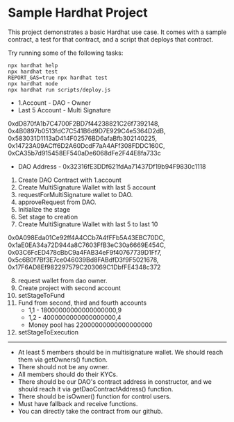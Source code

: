 # Sample Hardhat Project

This project demonstrates a basic Hardhat use case. It comes with a sample contract, a test for that contract, and a script that deploys that contract.

Try running some of the following tasks:

```shell
npx hardhat help
npx hardhat test
REPORT_GAS=true npx hardhat test
npx hardhat node
npx hardhat run scripts/deploy.js
```

- 1.Account - DAO - Owner
- Last 5 Account - Multi Signature

0xdD870fA1b7C4700F2BD7f44238821C26f7392148,
0x4B0897b0513fdC7C541B6d9D7E929C4e5364D2dB,
0x583031D1113aD414F02576BD6afaBfb302140225,
0x14723A09ACff6D2A60DcdF7aA4AFf308FDDC160C,
0xCA35b7d915458EF540aDe6068dFe2F44E8fa733c

- DAO Address - 0x32316fE3DDf621fdAa71437Df19b94F9830c1118

1. Create DAO Contract with 1.account
2. Create MultiSignature Wallet with last 5 account
3. requestForMultiSignature wallet to DAO.
4. approveRequest from DAO.
5. Initialize the stage
6. Set stage to creation
7. Create MultiSignature Wallet with last 5 to last 10

0x0A098Eda01Ce92ff4A4CCb7A4fFFb5A43EBC70DC,
0x1aE0EA34a72D944a8C7603FfB3eC30a6669E454C,
0x03C6FcED478cBbC9a4FAB34eF9f40767739D1Ff7,
0x5c6B0f7Bf3E7ce046039Bd8FABdfD3f9F5021678,
0x17F6AD8Ef982297579C203069C1DbfFE4348c372

8. request wallet from dao owner.
9. Create project with second account
10. setStageToFund
11. Fund from second, third and fourth accounts
    - 1,1 - 18000000000000000000,9
    - 1,2 - 4000000000000000000,4
    - Money pool has 22000000000000000000
12. setStageToExecution

---

- At least 5 members should be in multisignature wallet. We should reach them via getOwners() function.
- There should not be any owner.
- All members should do their KYCs.
- There should be our DAO's contract address in constructor, and we should reach it via getDaoContractAddress() function.
- There should be isOwner() function for control users.
- Must have fallback and receive functions.
- You can directly take the contract from our github.

